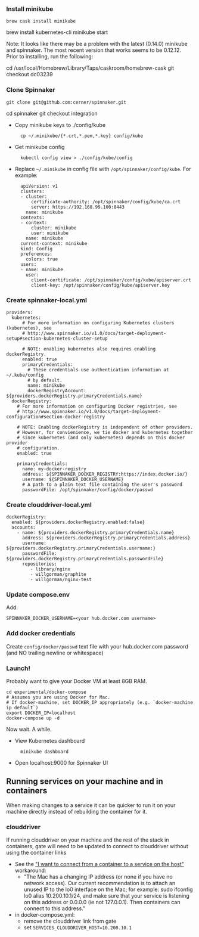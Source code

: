### Install minikube

	brew cask install minikube
  brew install kubernetes-cli
	minikube start

Note: It looks like there may be a problem with the latest (0.14.0) minikube and spinnaker. The most recent version that works seems to be 0.12.12. Prior to installing, run the following:

  cd /usr/local/Homebrew/Library/Taps/caskroom/homebrew-cask
  git checkout dc03239


### Clone Spinnaker

	git clone git@github.com:cerner/spinnaker.git
  cd spinnaker
  git checkout integration

* Copy minikube keys to ./config/kube

		cp ~/.minikube/{*.crt,*.pem,*.key} config/kube

* Get minikube config

		kubectl config view > ./config/kube/config

* Replace `~/.minikube` in config file with `/opt/spinnaker/config/kube`. For example:

		apiVersion: v1
		clusters:
		- cluster:
		    certificate-authority: /opt/spinnaker/config/kube/ca.crt
		    server: https://192.168.99.100:8443
		  name: minikube
		contexts:
		- context:
		    cluster: minikube
		    user: minikube
		  name: minikube
		current-context: minikube
		kind: Config
		preferences:
		  colors: true
		users:
		- name: minikube
		  user:
		    client-certificate: /opt/spinnaker/config/kube/apiserver.crt
		    client-key: /opt/spinnaker/config/kube/apiserver.key

### Create spinnaker-local.yml

	providers:
	  kubernetes:
	      # For more information on configuring Kubernetes clusters (kubernetes), see
	      # http://www.spinnaker.io/v1.0/docs/target-deployment-setup#section-kubernetes-cluster-setup

	      # NOTE: enabling kubernetes also requires enabling dockerRegistry.
	      enabled: true
	      primaryCredentials:
	        # These credentials use authentication information at ~/.kube/config
	        # by default.
	        name: minikube
	        dockerRegistryAccount: ${providers.dockerRegistry.primaryCredentials.name}
	  dockerRegistry:
	    # For more information on configuring Docker registries, see
	    # http://www.spinnaker.io/v1.0/docs/target-deployment-configuration#section-docker-registry

	    # NOTE: Enabling dockerRegistry is independent of other providers.
	    # However, for convienience, we tie docker and kubernetes together
	    # since kubernetes (and only kubernetes) depends on this docker provider
	    # configuration.
	    enabled: true

	    primaryCredentials:
	      name: my-docker-registry
	      address: ${SPINNAKER_DOCKER_REGISTRY:https://index.docker.io/}
	      username: ${SPINNAKER_DOCKER_USERNAME}
	      # A path to a plain text file containing the user's password
	      passwordFile: /opt/spinnaker/config/docker/passwd



### Create clouddriver-local.yml

	dockerRegistry:
	  enabled: ${providers.dockerRegistry.enabled:false}
	  accounts:
	    - name: ${providers.dockerRegistry.primaryCredentials.name}
	      address: ${providers.dockerRegistry.primaryCredentials.address}
	      username: ${providers.dockerRegistry.primaryCredentials.username:}
	      passwordFile: ${providers.dockerRegistry.primaryCredentials.passwordFile}
	      repositories:
	         - library/nginx
	         - willgorman/graphite
	         - willgorman/nginx-test

### Update compose.env

Add:

	SPINNAKER_DOCKER_USERNAME=<your hub.docker.com username>

### Add docker credentials

Create `config/docker/passwd` text file with your hub.docker.com password (and NO trailing newline or whitespace)

### Launch!

Probably want to give your Docker VM at least 8GB RAM.

	cd experimental/docker-compose
	# Assumes you are using Docker for Mac.  
	# If docker-machine, set DOCKER_IP appropriately (e.g. `docker-machine ip default`)
	export DOCKER_IP=localhost
	docker-compose up -d

Now wait.  A while.

* View Kubernetes dashboard

		minikube dashboard

* Open localhost:9000 for Spinnaker UI

## Running services on your machine and in containers

When making changes to a service it can be quicker to run it on your machine directly instead of rebuilding the container for it.  

### clouddriver

If running clouddriver on your machine and the rest of the stack in containers,
gate will need to be updated to connect to clouddriver without using the container links

* See the ["I want to connect from a container to a service on the host"](https://docs.docker.com/docker-for-mac/networking/#/known-limitations-use-cases-and-workarounds) workaround:
	* "The Mac has a changing IP address (or none if you have no network access). Our current recommendation is to attach an unused IP to the lo0 interface on the Mac; for example: sudo ifconfig lo0 alias 10.200.10.1/24, and make sure that your service is listening on this address or 0.0.0.0 (ie not 127.0.0.1). Then containers can connect to this address."
* in docker-compose.yml:
	* remove the clouddriver link from gate
	* set `SERVICES_CLOUDDRIVER_HOST=10.200.10.1`
